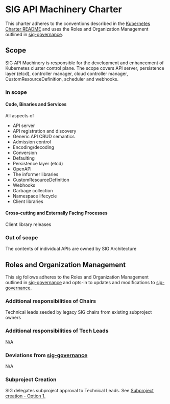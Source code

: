 # SIG API Machinery Charter

This charter adheres to the conventions described in the [Kubernetes Charter README] and uses
the Roles and Organization Management outlined in [sig-governance].

## Scope

SIG API Machinery is responsible for the development and enhancement of Kubernetes cluster control plane.  The scope covers API server, persistence layer (etcd), controller manager, cloud controller manager, CustomResourceDefinition, scheduler and webhooks.

### In scope

#### Code, Binaries and Services

All aspects of 
* API server 
* API registration and discovery
* Generic API CRUD semantics
* Admission control
* Encoding/decoding
* Conversion
* Defaulting
* Persistence layer (etcd)
* OpenAPI
* The informer libraries
* CustomResourceDefinition
* Webhooks
* Garbage collection
* Namespace lifecycle
* Client libraries

#### Cross-cutting and Externally Facing Processes

Client library releases

### Out of scope

The contents of individual APIs are owned by SIG Architecture

## Roles and Organization Management

This sig follows adheres to the Roles and Organization Management outlined in [sig-governance]
and opts-in to updates and modifications to [sig-governance].

### Additional responsibilities of Chairs

Technical leads seeded by legacy SIG chairs from existing subproject owners

### Additional responsibilities of Tech Leads

N/A

### Deviations from [sig-governance]

N/A

### Subproject Creation

SIG delegates subproject approval to Technical Leads. See [Subproject creation - Option 1.]

[Subproject creation - Option 1.]: https://github.com/kubernetes/community/blob/master/committee-steering/governance/sig-governance.md#subproject-creation
[sig-governance]: https://github.com/kubernetes/community/blob/master/committee-steering/governance/sig-governance.md
[sig-subprojects]: https://github.com/kubernetes/community/blob/master/sig-api-machinery/README.md#subprojects
[Kubernetes Charter README]: https://github.com/kubernetes/community/blob/master/committee-steering/governance/README.md
